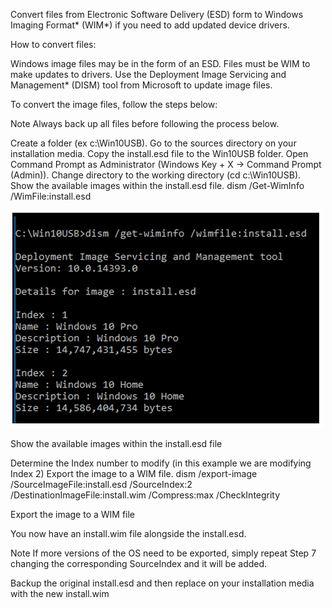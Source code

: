 Convert files from Electronic Software Delivery (ESD) form to Windows Imaging Format* (WIM*) if you need to add updated device drivers.
 

How to convert files:

Windows image files may be in the form of an ESD. Files must be WIM to make updates to drivers. Use the Deployment Image Servicing and Management* (DISM) tool from Microsoft to update image files.

To convert the image files, follow the steps below:

 

Note	Always back up all files before following the process below.
 

Create a folder (ex c:\Win10USB).
Go to the sources directory on your installation media.
Copy the install.esd file to the Win10USB folder.
Open Command Prompt as Administrator (Windows Key + X -> Command Prompt (Admin)).
Change directory to the working directory (cd c:\Win10USB).
Show the available images within the install.esd file.
dism /Get-WimInfo /WimFile:install.esd
<p><img src="https://raw.githubusercontent.com/techridezdotcom/docs/master/23992_image1.png" alt="First image"></p>







Show the available images within the install.esd file

Determine the Index number to modify (in this example we are modifying Index 2)
Export the image to a WIM file.
dism /export-image /SourceImageFile:install.esd /SourceIndex:2 /DestinationImageFile:install.wim /Compress:max /CheckIntegrity

Export the image to a WIM file

You now have an install.wim file alongside the install.esd.

 

Note	If more versions of the OS need to be exported, simply repeat Step 7 changing the corresponding SourceIndex and it will be added.
 

Backup the original install.esd and then replace on your installation media with the new install.wim
